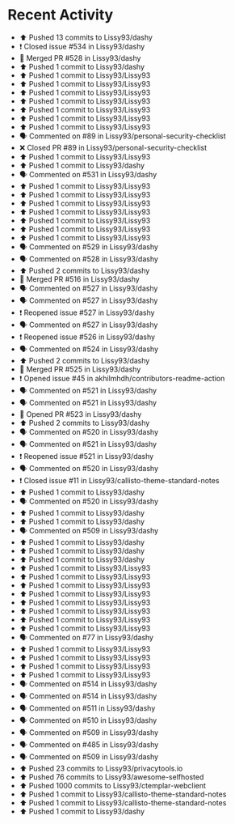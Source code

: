 # Recent Activity

* ⬆️ Pushed 13 commits to Lissy93/dashy
* ❗️ Closed issue #534 in Lissy93/dashy
* 🎉 Merged PR #528 in Lissy93/dashy
* ⬆️ Pushed 1 commit to Lissy93/dashy
* ⬆️ Pushed 1 commit to Lissy93/Lissy93
* ⬆️ Pushed 1 commit to Lissy93/Lissy93
* ⬆️ Pushed 1 commit to Lissy93/Lissy93
* ⬆️ Pushed 1 commit to Lissy93/Lissy93
* ⬆️ Pushed 1 commit to Lissy93/Lissy93
* ⬆️ Pushed 1 commit to Lissy93/Lissy93
* ⬆️ Pushed 1 commit to Lissy93/Lissy93
* 🗣 Commented on #89 in Lissy93/personal-security-checklist
* ❌ Closed PR #89 in Lissy93/personal-security-checklist
* ⬆️ Pushed 1 commit to Lissy93/Lissy93
* ⬆️ Pushed 1 commit to Lissy93/dashy
* 🗣 Commented on #531 in Lissy93/dashy
* ⬆️ Pushed 1 commit to Lissy93/Lissy93
* ⬆️ Pushed 1 commit to Lissy93/Lissy93
* ⬆️ Pushed 1 commit to Lissy93/Lissy93
* ⬆️ Pushed 1 commit to Lissy93/Lissy93
* ⬆️ Pushed 1 commit to Lissy93/Lissy93
* ⬆️ Pushed 1 commit to Lissy93/Lissy93
* ⬆️ Pushed 1 commit to Lissy93/Lissy93
* 🗣 Commented on #529 in Lissy93/dashy
* 🗣 Commented on #528 in Lissy93/dashy
* ⬆️ Pushed 2 commits to Lissy93/dashy
* 🎉 Merged PR #516 in Lissy93/dashy
* 🗣 Commented on #527 in Lissy93/dashy
* 🗣 Commented on #527 in Lissy93/dashy
* ❗️ Reopened issue #527 in Lissy93/dashy
* 🗣 Commented on #527 in Lissy93/dashy
* ❗️ Reopened issue #526 in Lissy93/dashy
* 🗣 Commented on #524 in Lissy93/dashy
* ⬆️ Pushed 2 commits to Lissy93/dashy
* 🎉 Merged PR #525 in Lissy93/dashy
* ❗️ Opened issue #45 in akhilmhdh/contributors-readme-action
* 🗣 Commented on #521 in Lissy93/dashy
* 🗣 Commented on #521 in Lissy93/dashy
* 💪 Opened PR #523 in Lissy93/dashy
* ⬆️ Pushed 2 commits to Lissy93/dashy
* 🗣 Commented on #520 in Lissy93/dashy
* 🗣 Commented on #521 in Lissy93/dashy
* ❗️ Reopened issue #521 in Lissy93/dashy
* 🗣 Commented on #520 in Lissy93/dashy
* ❗️ Closed issue #11 in Lissy93/callisto-theme-standard-notes
* ⬆️ Pushed 1 commit to Lissy93/dashy
* 🗣 Commented on #520 in Lissy93/dashy
* ⬆️ Pushed 1 commit to Lissy93/dashy
* ⬆️ Pushed 1 commit to Lissy93/dashy
* 🗣 Commented on #509 in Lissy93/dashy
* ⬆️ Pushed 1 commit to Lissy93/dashy
* ⬆️ Pushed 1 commit to Lissy93/dashy
* ⬆️ Pushed 1 commit to Lissy93/dashy
* ⬆️ Pushed 1 commit to Lissy93/Lissy93
* ⬆️ Pushed 1 commit to Lissy93/Lissy93
* ⬆️ Pushed 1 commit to Lissy93/Lissy93
* ⬆️ Pushed 1 commit to Lissy93/Lissy93
* ⬆️ Pushed 1 commit to Lissy93/Lissy93
* ⬆️ Pushed 1 commit to Lissy93/Lissy93
* ⬆️ Pushed 1 commit to Lissy93/Lissy93
* ⬆️ Pushed 1 commit to Lissy93/Lissy93
* 🗣 Commented on #77 in Lissy93/dashy
* ⬆️ Pushed 1 commit to Lissy93/Lissy93
* ⬆️ Pushed 1 commit to Lissy93/Lissy93
* ⬆️ Pushed 1 commit to Lissy93/Lissy93
* ⬆️ Pushed 1 commit to Lissy93/Lissy93
* 🗣 Commented on #514 in Lissy93/dashy
* 🗣 Commented on #514 in Lissy93/dashy
* 🗣 Commented on #511 in Lissy93/dashy
* 🗣 Commented on #510 in Lissy93/dashy
* 🗣 Commented on #509 in Lissy93/dashy
* 🗣 Commented on #485 in Lissy93/dashy
* 🗣 Commented on #509 in Lissy93/dashy
* ⬆️ Pushed 23 commits to Lissy93/privacytools.io
* ⬆️ Pushed 76 commits to Lissy93/awesome-selfhosted
* ⬆️ Pushed 1000 commits to Lissy93/ctemplar-webclient
* ⬆️ Pushed 1 commit to Lissy93/callisto-theme-standard-notes
* ⬆️ Pushed 1 commit to Lissy93/callisto-theme-standard-notes
* ⬆️ Pushed 1 commit to Lissy93/dashy
